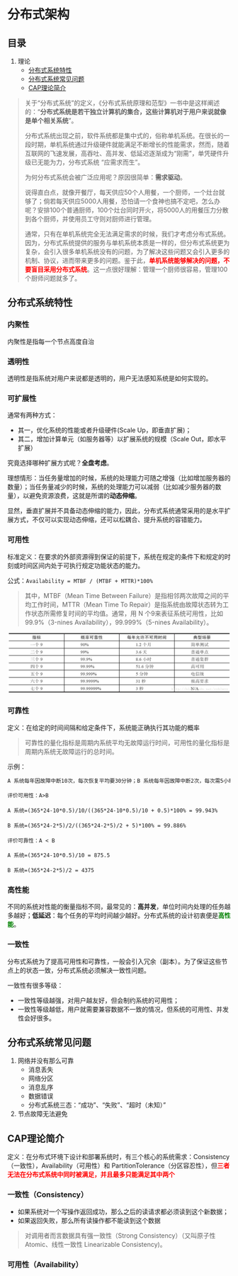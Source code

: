 # 分布式架构

## 目录

1. 理论
   - [分布式系统特性](#分布式系统特性)
   - [分布式系统常见问题](#分布式系统常见问题)
   - [CAP理论简介](#CAP理论简介)

>关于“分布式系统”的定义，《分布式系统原理和范型》一书中是这样阐述的：“**分布式系统是若干独立计算机的集合，这些计算机对于用户来说就像是单个相关系统**”。
>
>分布式系统出现之前，软件系统都是集中式的，俗称单机系统。在很长的一段时期，单机系统通过升级硬件就能满足不断增长的性能需求，然而，随着互联网的飞速发展，高吞吐、高并发、低延迟逐渐成为“刚需”，单凭硬件升级已无能为力，分布式系统 “应需求而生”。
>
>为何分布式系统会被广泛应用呢？原因很简单：**需求驱动**。
>
>说得直白点，就像开餐厅，每天供应50个人用餐，一个厨师，一个灶台就够了；倘若每天供应5000人用餐，恐怕请一个食神也搞不定吧，怎么办呢？安排100个普通厨师，100个灶台同时开火，将5000人的用餐压力分散到各个厨师，并使用员工守则对厨师进行管理。
>
>通常，只有在单机系统完全无法满足需求的时候，我们才考虑分布式系统。因为，分布式系统提供的服务与单机系统本质是一样的，但分布式系统更为复杂，会引入很多单机系统没有的问题，为了解决这些问题又会引入更多的机制、协议，进而带来更多的问题。鉴于此，<b style="color:red">单机系统能够解决的问题，不要盲目采用分布式系统</b>。这一点很好理解：管理一个厨师很容易，管理100个厨师问题就多了。

## 分布式系统特性

### 内聚性

内聚性是指每一个节点高度自治

### 透明性

透明性是指系统对用户来说都是透明的，用户无法感知系统是如何实现的。

### 可扩展性

通常有两种方式：

- 其一，优化系统的性能或者升级硬件(Scale Up，即垂直扩展)；
- 其二，增加计算单元（如服务器等）以扩展系统的规模（Scale Out，即水平扩展）

究竟选择哪种扩展方式呢？**全盘考虑**。

理想情形：当任务量增加的时候，系统的处理能力可随之增强（比如增加服务器的数量）；当任务量减少的时候，系统的处理能力可以减弱（比如减少服务器的数量），以避免资源浪费，这就是所谓的**动态伸缩**。

显然，垂直扩展并不具备动态伸缩的能力，因此，分布式系统通常采用的是水平扩展方式，不仅可以实现动态伸缩，还可以松耦合、提升系统的容错能力。

### 可用性

标准定义：在要求的外部资源得到保证的前提下，系统在规定的条件下和规定的时刻或时间区间内处于可执行规定功能状态的能力。

公式：`Availability = MTBF / (MTBF + MTTR)*100%`

>其中，MTBF（Mean Time Between Failure）是指相邻两次故障之间的平均工作时间，MTTR（Mean Time To Repair）是指系统由故障状态转为工作状态所需修复时间的平均值。通常，用 N 个9来表征系统可用性，比如99.9%（3-nines Availability），99.999%（5-nines Availability）。

![x](./Resource/可用性.png)

### 可靠性

定义：在给定的时间间隔和给定条件下，系统能正确执行其功能的概率

>可靠性的量化指标是周期内系统平均无故障运行时间，可用性的量化指标是周期内系统无故障运行的总时间。

示例：

```txt
A 系统每年因故障中断10次，每次恢复平均要30分钟；B 系统每年因故障中断2次，每次需5小时恢复。则 A 系统可用性比 B 系统高，但可靠性比 B 系统差。

评价可用性：A>B

A 系统=(365*24-10*0.5)/10/((365*24-10*0.5)/10 + 0.5)*100% = 99.943%

B 系统=(365*24-2*5)/2/((365*24-2*5)/2 + 5)*100% = 99.886%

评价可靠性：A < B

A 系统=(365*24-10*0.5)/10 = 875.5

B 系统=(365*24-2*5)/2 = 4375
```

### 高性能

不同的系统对性能的衡量指标不同，最常见的：**高并发**，单位时间内处理的任务越多越好；**低延迟**：每个任务的平均时间越少越好。分布式系统的设计初衷便是<b style="color:green">高性能</b>。

### 一致性

分布式系统为了提高可用性和可靠性，一般会引入冗余（副本）。为了保证这些节点上的状态一致，分布式系统必须解决一致性问题。

一致性有很多等级：

- 一致性等级越强，对用户越友好，但会制约系统的可用性；
- 一致性等级越低，用户就需要兼容数据不一致的情况，但系统的可用性、并发性会好很多。

## 分布式系统常见问题

1. 网络并没有那么可靠
   - 消息丢失
   - 网络分区
   - 消息乱序
   - 数据错误
   - 分布式系统三态：“成功”、“失败”、“超时（未知）”
2. 节点故障无法避免

## CAP理论简介

定义：在分布式环境下设计和部署系统时，有三个核心的系统需求：Consistency（一致性），Availability（可用性）和 PartitionTolerance（分区容忍性），但<b style="color:red">三者无法在分布式系统中同时被满足，并且最多只能满足其中两个</b>

### 一致性（Consistency）

- 如果系统对一个写操作返回成功，那么之后的读请求都必须读到这个新数据；
- 如果返回失败，那么所有读操作都不能读到这个数据

>对调用者而言数据具有强一致性（Strong Consistency）（又叫原子性 Atomic、线性一致性 Linearizable Consistency)。

### 可用性（Availability）
